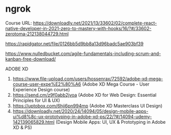 # ngrok

Course URL: https://downloadly.net/2021/13/33602/02/complete-react-native-developer-in-2021-zero-to-mastery-with-hooks/16/?#/33602-zerotoma-212138044729.html

https://rapidgator.net/file/0126bb5d9bb8a13d96badc5ae903bf39

https://www.nulledbucket.com/agile-fundamentals-including-scrum-and-kanban-free-download/

ADOBE XD
1. https://www.file-upload.com/users/hossenrax/72592/adobe-xd-mega-course-user-expe%E2%80%A6 (Adobe XD Mega Course - User Experience Design course)
2. https://send.cm/z9f0abb2jvoa (Adobe XD for Web Design: Essential Principles for UI & UX)
3. https://uptobox.com/6hji6pn994mp (Adobe XD Masterclass UI Design)
4. https://downloadly.net/2020/24/14094/05/design-mobile-apps-ui%d8%8c-ux-prototyping-in-adobe-xd-ps/22/?#/14094-udemy-142139065829.html (Design Mobile Apps: UI, UX & Prototyping in Adobe XD & PS)
